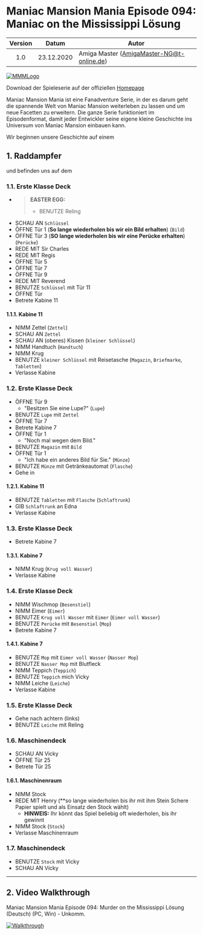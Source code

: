 # Maniac Mansion Mania Episode 094: Maniac on the Mississippi Lösung

| Version | Datum      | Autor                                     |
|:-------:|------------|-------------------------------------------|
|   1.0   | 23.12.2020 | Amiga Master (AmigaMaster-NG@t-online.de) |

[![MMMLogo](https://www.maniac-mansion-mania.com/banner/banner.png)](https://www.maniac-mansion-mania.com)

Download der Spieleserie auf der offiziellen [Homepage](https://www.maniac-mansion-mania.com)

Maniac Mansion Mania ist eine Fanadventure Serie, in der es darum geht die spannende Welt von Maniac Mansion weiterleben zu lassen und um neue Facetten zu erweitern. Die ganze Serie funktioniert im Episodenformat, damit jeder Entwickler seine eigene kleine Geschichte ins Universum von Maniac Mansion einbauen kann.

Wir beginnen unsere Geschichte auf einem

## 1. Raddampfer

und befinden uns auf dem

### 1.1. Erste Klasse Deck

- >**EASTER EGG:**
  >- BENUTZE Reling
- SCHAU AN `Schlüssel`
- ÖFFNE Tür 1 (**So lange wiederholen bis wir ein Bild erhalten**) (`Bild`)
- ÖFFNE Tür 3 (**SO lange wiederholen bis wir eine Perücke erhalten**) (`Perücke`)
- REDE MIT Sir Charles
- REDE MIT Regis
- ÖFFNE Tür 5
- ÖFFNE Tür 7
- ÖFFNE Tür 9
- REDE MIT Reverend
- BENUTZE `Schlüssel` mit Tür 11
- ÖFFNE Tür
- Betrete Kabine 11

#### 1.1.1. Kabine 11

- NIMM Zettel (`Zettel`)
- SCHAU AN `Zettel`
- SCHAU AN (oberes) Kissen (`kleiner Schlüssel`)
- NIMM Handtuch (`Handtuch`)
- NIMM Krug
- BENUTZE `kleiner Schlüssel` mit Reisetasche (`Magazin`, `Briefmarke`, `Tabletten`)
- Verlasse Kabine

### 1.2. Erste Klasse Deck

- ÖFFNE Tür 9
  - "Besitzen Sie eine Lupe?" (`Lupe`)
- BENUTZE `Lupe` mit `Zettel`
- ÖFFNE Tür 7
- Betrete Kabine 7
- ÖFFNE Tür 1
  - "Noch mal wegen dem Bild."
- BENUTZE `Magazin` mit `Bild`
- ÖFFNE Tür 1
  - "Ich habe ein anderes Bild für Sie." (`Münze`)
- BENUTZE `Münze` mit Getränkeautomat (`Flasche`)
- Gehe in

#### 1.2.1. Kabine 11

- BENUTZE `Tabletten` mit `Flasche` (`Schlaftrunk`)
- GIB `Schlaftrunk` an Edna
- Verlasse Kabine

### 1.3. Erste Klasse Deck

- Betrete Kabine 7

#### 1.3.1. Kabine 7

- NIMM Krug (`Krug voll Wasser`)
- Verlasse Kabine

### 1.4. Erste Klasse Deck

- NIMM Wischmop (`Besenstiel`)
- NIMM Eimer (`Eimer`)
- BENUTZE `Krug voll Wasser` mit `Eimer` (`Eimer voll Wasser`)
- BENUTZE `Perücke` mit `Besenstiel` (`Mop`)
- Betrete Kabine 7

#### 1.4.1. Kabine 7

- BENUTZE `Mop` mit `Eimer voll Wasser` (`Nasser Mop`)
- BENUTZE `Nasser Mop` mit Blutfleck
- NIMM Teppich (`Teppich`)
- BENUTZE `Teppich` mich Vicky
- NIMM Leiche (`Leiche`)
- Verlasse Kabine

### 1.5. Erste Klasse Deck

- Gehe nach achtern (links)
- BENUTZE `Leiche` mit Reling

### 1.6. Maschinendeck

- SCHAU AN Vicky
- ÖFFNE Tür 25
- Betrete Tür 25

#### 1.6.1. Maschinenraum

- NIMM Stock
- REDE MIT Henry (**so lange wiederholen bis ihr mit ihm Stein Schere Papier spielt und als Einsatz den Stock wählt)
  - **HINWEIS:** Ihr könnt das Spiel beliebig oft wiederholen, bis ihr gewinnt
- NIMM Stock (`Stock`)
- Verlasse Maschinenraum

### 1.7. Maschinendeck

- BENUTZE `Stock` mit Vicky
- SCHAU AN Vicky

--------------------------------------------------------------------------------

## 2. Video Walkthrough

Maniac Mansion Mania Episode 094: Murder on the Mississippi Lösung (Deutsch) (PC, Win) - Unkomm.

[![Walkthrough](https://img.youtube.com/vi/dlYt7GmGrrc/0.jpg)](https://www.youtube.com/watch?v=dlYt7GmGrrc)
